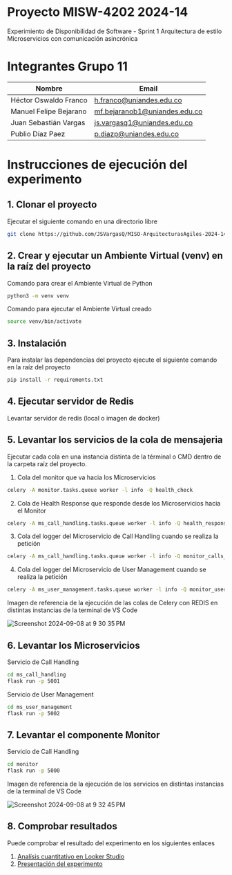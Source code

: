 # Proyecto MISW-4202 2024-14

Experimiento de Disponibilidad de Software - Sprint 1
Arquitectura de estilo Microservicios con comunicación asincrónica

# Integrantes Grupo 11

| Nombre                 | Email                          |
| ---------------------- | ------------------------------ |
| Héctor Oswaldo Franco  | h.franco@uniandes.edu.co       |
| Manuel Felipe Bejarano | mf.bejaranob1@uniandes.edu.co  |
| Juan Sebastián Vargas  | js.vargasq1@uniandes.edu.co    |
| Publio Díaz Paez       | p.diazp@uniandes.edu.co        |

# Instrucciones de ejecución del experimento

## 1. Clonar el proyecto
Ejecutar el siguiente comando en una directorio libre
```bash
git clone https://github.com/JSVargasQ/MISO-ArquitecturasAgiles-2024-14.git
```

## 2. Crear y ejecutar un Ambiente Virtual (venv) en la raíz del proyecto
Comando para crear el Ambiente Virtual de Python

```bash
python3 -m venv venv
```
Comando para ejecutar el Ambiente Virtual creado

```bash
source venv/bin/activate
```

## 3. Instalación
Para instalar las dependencias del proyecto ejecute el siguiente comando en la raíz del proyecto
```bash
pip install -r requirements.txt
```

## 4. Ejecutar servidor de Redis
Levantar servidor de redis (local o imagen de docker)


## 5. Levantar los servicios de la cola de mensajeria 

Ejecutar cada cola en una instancia distinta de la términal o CMD dentro de la carpeta raíz del proyecto.

1. Cola del monitor que va hacia los Microservicios

```bash
celery -A monitor.tasks.queue worker -l info -Q health_check
```

2. Cola de Health Response que responde desde los Microservicios hacia el Monitor

```bash
celery -A ms_call_handling.tasks.queue worker -l info -Q health_response
```

3. Cola del logger del Microservicio de Call Handling cuando se realiza la petición

```bash
celery -A ms_call_handling.tasks.queue worker -l info -Q monitor_calls_logs
```

4. Cola del logger del Microservicio de User Management cuando se realiza la petición

```bash
celery -A ms_user_management.tasks.queue worker -l info -Q monitor_users_logs
```
Imagen de referencia de la ejecución de las colas de Celery con REDIS en distintas instancias de la terminal de VS Code 

![Screenshot 2024-09-08 at 9 30 35 PM](https://github.com/user-attachments/assets/83259a05-e2e2-41a2-8fa5-c15b3a37c294)


## 6. Levantar los Microservicios

Servicio de Call Handling
```bash
cd ms_call_handling
flask run -p 5001
```

Servicio de User Management
```bash
cd ms_user_management
flask run -p 5002
```

## 7. Levantar el componente Monitor
Servicio de Call Handling
```bash
cd monitor
flask run -p 5000
```
Imagen de referencia de la ejecución de los servicios en distintas instancias de la terminal de VS Code 

![Screenshot 2024-09-08 at 9 32 45 PM](https://github.com/user-attachments/assets/6322a3c6-1a8a-44bf-8722-5f2f27c62570)

## 8. Comprobar resultados

Puede comprobar el resultado del experimento en los siguientes enlaces

1. [Analísis cuantitativo en Looker Studio](https://lookerstudio.google.com/u/0/reporting/78fcc402-1401-4ac0-8a6c-0cd8a7d85644/page/Gg3)
2. [Presentación del experimento](https://docs.google.com/presentation/d/15z_ZGMFctxYSBiOPJ_o3gk4V7D6VAych/edit?usp=sharing&ouid=104474903328127988920&rtpof=true&sd=true)
